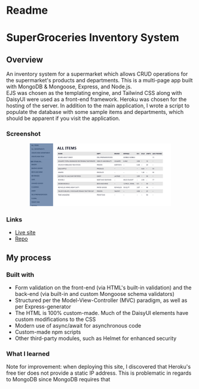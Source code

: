 # Readme
# SuperGroceries Inventory System

## Overview

An inventory system for a supermarket which allows CRUD operations for the supermarket's products 
and departments.  This is a multi-page app built with MongoDB & Mongoose, Express, and Node.js.  
EJS was chosen as the templating engine, and Tailwind CSS along with DaisyUI were used as a 
front-end framework.  Heroku was chosen for the hosting of the server.  In addition to the main 
application, I wrote a script to populate the database with some sample items and departments,
which should be apparent if you visit the application.


### Screenshot

<p align="center">
  <img src="./screenshot_for_readme.png" alt="supermarket inventory app" width="75%" height="75%">
</p>

### Links

- [Live site](https://supermarket-inventory.herokuapp.com/)
- [Repo](https://github.com/mattdimicelli/Express_MongoDB_Supermarket_Inventory_2)

## My process

### Built with

- Form validation on the front-end (via HTML's built-in validation) and the back-end (via built-in and custom Mongoose schema validators)
- Structured per the Model-View-Controller (MVC) paradigm, as well as per Express-generator
- The HTML is 100% custom-made.  Much of the DaisyUI elements have custom modifications to the CSS
- Modern use of async/await for asynchronous code
- Custom-made npm scripts
- Other third-party modules, such as Helmet for enhanced security

### What I learned

Note for improvement: when deploying this site, I discovered that Heroku's free tier does not provide
a static IP address.  This is problematic in regards to MongoDB since MongoDB requires that 